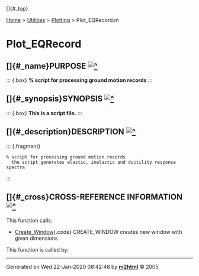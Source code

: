 []{#_top}

<div>

[Home](../../FEDEASLab.html) \> [Utilities](../FEDEASLab.html) \>
[Plotting](FEDEASLab.html) \> Plot_EQRecord.m

</div>

# Plot_EQRecord

## []{#_name}PURPOSE [![\^](../../up.png)](#_top)

::: {.box}
**% script for processing ground motion records**
:::

## []{#_synopsis}SYNOPSIS [![\^](../../up.png)](#_top)

::: {.box}
**This is a script file.**
:::

## []{#_description}DESCRIPTION [![\^](../../up.png)](#_top)

::: {.fragment}
``` {.comment}
% script for processing ground motion records
  the script generates elastic, inelastic and ductility response spectra
```
:::

## []{#_cross}CROSS-REFERENCE INFORMATION [![\^](../../up.png)](#_top)

This function calls:

-   [Create_Window](Create_Window.html "function FigH = Create_Window (dx,dy)"){.code}
    CREATE_WINDOW creates new window with given dimensions

This function is called by:

------------------------------------------------------------------------

Generated on Wed 22-Jan-2020 08:42:48 by
**[m2html](http://www.artefact.tk/software/matlab/m2html/ "Matlab Documentation in HTML")**
© 2005
